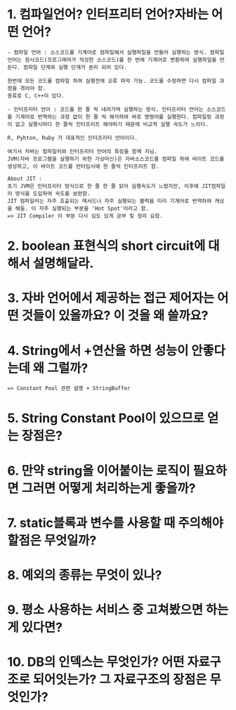 # 1. 컴파일언어? 인터프리터 언어?자바는 어떤 언어?

    - 컴파일 언어 : 소스코드를 기계어로 컴파일해서 실행파일을 만들어 실행하는 방식. 컴파일 언어는 원시코드(프로그래머가 작성한 소스코드)를 한 번에 기계어로 변환하여 실행파일을 만든다. 컴파일 단계와 실행 단계가 분리 되어 있다.

    한번에 모든 코드를 컴파일 하여 실행전에 오류 파악 가능. 코드를 수정하면 다시 컴파일 과정을 겪어야 함.
    종류로 C, C++이 있다.

    - 인터프리터 언어 : 코드를 한 줄 씩 내려가며 실행하는 방식. 인터프리터 언어는 소스코드를 기계어로 번역하는 과정 없이 한 줄 씩 해석하여 바로 명령어를 실행한다. 컴파일링 과정이 없고 실행시마다 한 줄씩 인터프리트 해야하기 때문에 비교적 실행 속도가 느리다.

    R, Pyhton, Ruby 가 대표적인 인터프리터 언어이다.

    여기서 자바는 컴파일러와 인터프리터 언어의 특징을 함께 지님.
    JVM(자바 프로그램을 실행하기 위한 가상머신)은 자바소스코드를 컴파일 하여 바이트 코드를 생성하고, 이 바이트 코드를 런타임시에 한 줄씩 인터프리트 함.

    About JIT :
    초기 JVM은 인터프리터 방식으로 한 줄 한 줄 읽어 실행속도가 느렸지만, 이후에 JIT컴파일러 방식을 도입하여 속도를 보완함.
    JIT 컴파일러는 자주 호출되는 메서드나 자주 실행되는 블럭을 미리 기계어로 번역하여 캐싱을 해둠. 이 자주 실행되는 부분을 'Hot Spot'이라고 함.
    => JIT Compiler 이 부분 다시 심도 있게 공부 및 정리 요함.

# 2. boolean 표현식의 short circuit에 대해서 설명해달라.

# 3. 자바 언어에서 제공하는 접근 제어자는 어떤 것들이 있을까요? 이 것을 왜 쓸까요?

# 4. String에서 +연산을 하면 성능이 안좋다는데 왜 그럴까?

    => Constant Pool 관련 설명 + StringBuffer

# 5. String Constant Pool이 있으므로 얻는 장점은?

# 6. 만약 string을 이어붙이는 로직이 필요하면 그러면 어떻게 처리하는게 좋을까?

# 7. static블록과 변수를 사용할 때 주의해야할점은 무엇일까?

# 8. 예외의 종류는 무엇이 있나?

# 9. 평소 사용하는 서비스 중 고쳐봤으면 하는게 있다면?

# 10. DB의 인덱스는 무엇인가? 어떤 자료구조로 되어잇는가? 그 자료구조의 장점은 무엇인가?
